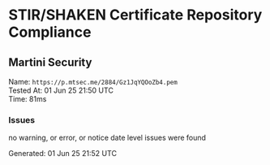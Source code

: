 # STIR/SHAKEN Certificate Repository Compliance

## Martini Security

Name: `https://p.mtsec.me/2884/Gz1JqYQOoZb4.pem`\
Tested At: 01 Jun 25 21:50 UTC\
Time: 81ms

### Issues

no warning, or error, or notice date level issues were found

Generated: 01 Jun 25 21:52 UTC